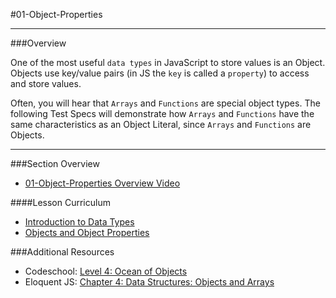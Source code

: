 #01-Object-Properties

<hr>

###Overview

One of the most useful `data types` in JavaScript to store values is an Object.  Objects use key/value pairs (in JS the `key` is called a `property`) to access and store values. 

Often, you will hear that `Arrays` and `Functions` are special object types.  The following Test Specs will demonstrate how `Arrays` and `Functions` have the same characteristics as an Object Literal, since `Arrays` and `Functions` are Objects. 

<hr>

###Section Overview

- [01-Object-Properties Overview Video](https://youtu.be/kSSjUWQjjPQ)

####Lesson Curriculum

 - [Introduction to Data Types](https://learn.fullstackacademy.com/workshop/57a21d1d39616e0300f91dd6/content/57acce87b95bba03002d5f69/text)
 - [Objects and Object Properties](https://learn.fullstackacademy.com/workshop/57a21d1d39616e0300f91dd6/content/57acceacfaa89d0300dbb774/text)

###Additional Resources

- Codeschool: [Level 4: Ocean of Objects](http://javascript-roadtrip-part3.codeschool.com/levels/4)
- Eloquent JS: [Chapter 4: Data Structures: Objects and Arrays](http://eloquentjavascript.net/04_data.html)

